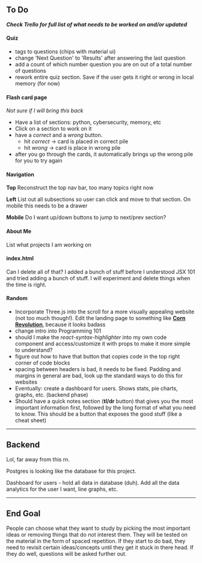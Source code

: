 ## To Do

***Check Trello for full list of what needs to be worked on and/or updated***

#### Quiz

- tags to questions (chips with material ui)
- change 'Next Question' to 'Results' after answering the last question
- add a count of which number question you are on out of a total number of questions
- rework entire quiz section. Save if the user gets it right or wrong in local memory (for now)

#### Flash card page

*Not sure if I will bring this back*

- Have a list of sections: python, cybersecurity, memory, etc
- Click on a section to work on it
- have a *correct* and a *wrong* button. 
    - hit *correct* -> card is placed in correct pile
    - hit *wrong* -> card is place in wrong pile
- after you go through the cards, it automatically brings up the wrong pile for you to try again

#### Navigation

**Top**
Reconstruct the top nav bar, too many topics right now

**Left**
List out all subsections so user can click and move to that section. On mobile this needs to be a drawer

**Mobile** Do I want up/down buttons to jump to next/prev section?

#### About Me

List what projects I am working on

#### index.html

Can I delete all of that? I added a bunch of stuff before I understood JSX 101 and tried adding a bunch of stuff. I will experiment and delete things when the time is right. 

#### Random

- Incorporate Three.js into the scroll for a more visually appealing website (not too much though!). Edit the landing page to something like **[Corn Revolution](https://cornrevolution.resn.global/)**, because it looks badass
- change intro into Programming 101
- should I make the *react-syntax-highlighter* into my own code component and access/customize it with props to make it more simple to understand?
- figure out how to have that button that copies code in the top right corner of code blocks
- spacing between headers is bad, it needs to be fixed. Padding and margins in general are bad, look up the standard ways to do this for websites
- Eventually: create a dashboard for users. Shows stats, pie charts, graphs, etc. (backend phase)
- Should have a quick notes section (**tl/dr** button) that gives you the most important information first, followed by the long format of what you need to know. This should be a button that exposes the good stuff (like a cheat sheet)

---

## Backend

Lol, far away from this rn.

Postgres is looking like the database for this project. 

Dashboard for users - hold all data in database (duh). Add all the data analytics for the user I want, line graphs, etc. 

---

## End Goal

People can choose what they want to study by picking the most important ideas or removing things that do not interest them. They will be tested on the material in the form of spaced repetition. If they start to do bad, they need to revisit certain ideas/concepts until they get it stuck in there head. If they do well, questions will be asked further out. 